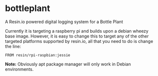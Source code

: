 # bottleplant
A Resin.io powered digital logging system for a Bottle Plant


Currently it is targeting a raspberry pi and builds upon a debian wheezy base image. However, it is easy to 
change this to target any of the other targeted platforms supported by resin.io, all that you need to do is 
change the line:
```
FROM resin/rpi-raspbian:jessie
```

__Note:__ Obviously apt package manager will only work in Debian environments.

